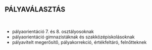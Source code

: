 &nbsp;

## PÁLYAVÁLASZTÁS
&nbsp;

- pályaorientáció 7. és 8. osztályosoknak
- pályaorientáció gimnazistáknak és szakközépiskolásoknak
- pályavitelt megerősítő, pályakorrekció, értékfeltáró, felnőtteknek
&nbsp;

&nbsp;

&nbsp;


